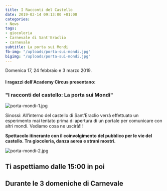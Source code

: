 ```yaml
---
title: I Racconti del Castello
date: 2019-02-14 09:13:00 +01:00
categories:
- News
tags:
- giocoleria
- Carnevale di Sant'Eraclio
- carnevale
subtitle: La porta sui Mondi
fb-img: "/uploads/porta-sui-mondi.jpg"
bigimg: "/uploads/porta-sui-mondi.jpg"
---
```


Domenica 17, 24 febbraio e 3 marzo 2019.

#### I ragazzi dell'Academy Circus presentano:

### "I racconti del castello: La porta sui Mondi"

![porta-mondi-1.jpg](/uploads/porta-mondi-1.jpg)

Sinossi:
All’interno del castello di Sant’Eraclio verrà effettuato un esperimento mai tentato prima di apertura di un portale per comunicare con altri mondi. Vediamo cosa ne uscirà!!!

**Spettacolo itinerante con il coinvolgimento del pubblico per le vie del castello. Tra 
giocoleria, danza aerea e strani mostri.**

![porta-mondi-2.jpg](/uploads/porta-mondi-2.jpg)

## Ti aspettiamo dalle 15:00 in poi
## Durante le 3 domeniche di Carnevale
